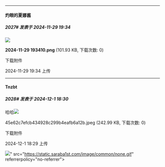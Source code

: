 ﻿
*****

####  灼眼的夏娜酱  
##### 2027#       发表于 2024-11-29 19:34

<img src="https://img.saraba1st.com/forum/202411/29/193449vogffefvovh119zd.png" referrerpolicy="no-referrer">

<strong>2024-11-29 193410.png</strong> (101.93 KB, 下载次数: 0)

下载附件

2024-11-29 19:34 上传


*****

####  Tnzbt  
##### 2028#       发表于 2024-12-1 18:30

哈哈<img src="https://static.saraba1st.com/image/smiley/face2017/004.gif" referrerpolicy="no-referrer">

45e62c7efcb434928c299b4eafb6a12b.jpeg
(242.99 KB, 下载次数: 0)

下载附件

2024-12-1 18:29 上传

<img src="https://img.saraba1st.com/forum/202412/01/182955afgd6x59iz8dk292.jpeg" referrerpolicy="no-referrer">" src="https://static.saraba1st.com/image/common/none.gif" referrerpolicy="no-referrer">


